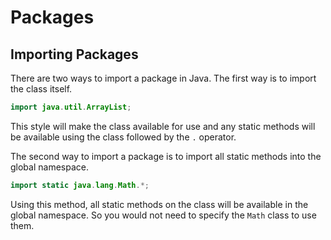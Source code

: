 # Packages

## Importing Packages
There are two ways to import a package in Java. The first way is to import the class itself.
```java
import java.util.ArrayList;
```
This style will make the class available for use and any static methods will be available using the class followed by the `.` operator.

The second way to import a package is to import all static methods into the global namespace.
```java
import static java.lang.Math.*;
```
Using this method, all static methods on the class will be available in the global namespace. So you would not need to specify the `Math` class to use them.
